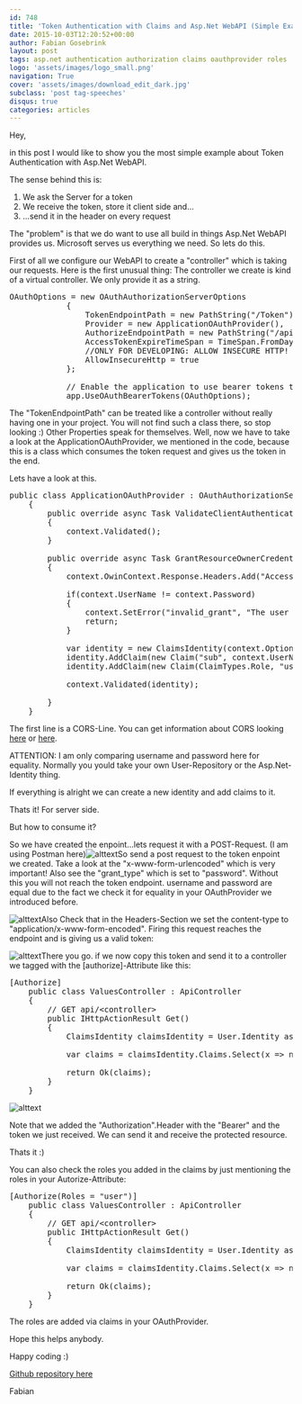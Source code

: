```yaml
---
id: 748
title: 'Token Authentication with Claims and Asp.Net WebAPI (Simple Example - also on GitHub)'
date: 2015-10-03T12:20:52+00:00
author: Fabian Gosebrink
layout: post
tags: asp.net authentication authorization claims oauthprovider roles 
logo: 'assets/images/logo_small.png'
navigation: True
cover: 'assets/images/download_edit_dark.jpg'
subclass: 'post tag-speeches'
disqus: true
categories: articles
---
```


Hey,

in this post I would like to show you the most simple example about Token Authentication with Asp.Net WebAPI.

The sense behind this is:

  1. We ask the Server for a token
  2. We receive the token, store it client side and...
  3. ...send it in the header on every request

The "problem" is that we do want to use all build in things Asp.Net WebAPI provides us. Microsoft serves us everything we need. So lets do this.

First of all we configure our WebAPI to create a "controller" which is taking our requests. Here is the first unusual thing: The controller we create is kind of a virtual controller. We only provide it as a string.

<pre class="lang:c# decode:true">OAuthOptions = new OAuthAuthorizationServerOptions
            {
                TokenEndpointPath = new PathString("/Token"),
                Provider = new ApplicationOAuthProvider(),
                AuthorizeEndpointPath = new PathString("/api/Account/ExternalLogin"),
                AccessTokenExpireTimeSpan = TimeSpan.FromDays(14),
                //ONLY FOR DEVELOPING: ALLOW INSECURE HTTP!
                AllowInsecureHttp = true
            };

            // Enable the application to use bearer tokens to authenticate users
            app.UseOAuthBearerTokens(OAuthOptions);</pre>

The "TokenEndpointPath" can be treated like a controller without really having one in your project. You will not find such a class there, so stop looking :) Other Properties speak for themselves. Well, now we have to take a look at the ApplicationOAuthProvider, we mentioned in the code, because this is a class which consumes the token request and gives us the token in the end.

Lets have a look at this.

<pre class="lang:c# decode:true ">public class ApplicationOAuthProvider : OAuthAuthorizationServerProvider
    {
        public override async Task ValidateClientAuthentication(OAuthValidateClientAuthenticationContext context)
        {
            context.Validated();
        }

        public override async Task GrantResourceOwnerCredentials(OAuthGrantResourceOwnerCredentialsContext context)
        {
            context.OwinContext.Response.Headers.Add("Access-Control-Allow-Origin", new[] { "*" });

            if(context.UserName != context.Password)
            {
                context.SetError("invalid_grant", "The user name or password is incorrect.");
                return;
            }

            var identity = new ClaimsIdentity(context.Options.AuthenticationType);
            identity.AddClaim(new Claim("sub", context.UserName));
            identity.AddClaim(new Claim(ClaimTypes.Role, "user"));

            context.Validated(identity);

        }
    }</pre>

The first line is a CORS-Line. You can get information about CORS looking [here](http://www.asp.net/web-api/overview/security/enabling-cross-origin-requests-in-web-api) or [here](http://enable-cors.org/server_aspnet.html).

ATTENTION: I am only comparing username and password here for equality. Normally you yould take your own User-Repository or the Asp.Net-Identity thing.

If everything is alright we can create a new identity and add claims to it.

Thats it! For server side.

But how to consume it?

So we have created the enpoint&#8230;lets request it with a POST-Request. (I am using Postman here)![alttext]({{site.baseurl}}assets/articles/2015-10-03/76233c99-ecbc-4245-8d1f-309334e96284.jpg)So send a post request to the token enpoint we created. Take a look at the "x-www-form-urlencoded" which is very important! Also see the "grant_type" which is set to "password". Without this you will not reach the token endpoint. username and password are equal due to the fact we check it for equality in your OAuthProvider we introduced before.

![alttext]({{site.baseurl}}assets/articles/2015-10-03/affdf098-b5e7-4c2b-b441-d524f1344c41.jpg)Also Check that in the Headers-Section we set the content-type to "application/x-www-form-encoded". Firing this request reaches the endpoint and is giving us a valid token:

![alttext]({{site.baseurl}}assets/articles/2015-10-03/ff1f9b2d-f77d-4ed9-abf5-c34c19749537.jpg)There you go. if we now copy this token and send it to a controller we tagged with the [authorize]-Attribute like this:

<pre class="lang:c# decode:true">[Authorize]
    public class ValuesController : ApiController
    {
        // GET api/&lt;controller&gt;
        public IHttpActionResult Get()
        {
            ClaimsIdentity claimsIdentity = User.Identity as ClaimsIdentity;

            var claims = claimsIdentity.Claims.Select(x =&gt; new { type = x.Type, value = x.Value });

            return Ok(claims);
        }
    }</pre>

![alttext]({{site.baseurl}}assets/articles/2015-10-03/c1a37c15-9d52-4312-bd5d-9ee61810a6d5.jpg)

Note that we added the "Authorization".Header with the "Bearer" and the token we just received. We can send it and receive the protected resource.

Thats it :)

You can also check the roles you added in the claims by just mentioning the roles in your Autorize-Attribute:

<pre class="lang:c# decode:true ">[Authorize(Roles = "user")]
    public class ValuesController : ApiController
    {
        // GET api/&lt;controller&gt;
        public IHttpActionResult Get()
        {
            ClaimsIdentity claimsIdentity = User.Identity as ClaimsIdentity;

            var claims = claimsIdentity.Claims.Select(x =&gt; new { type = x.Type, value = x.Value });

            return Ok(claims);
        }
    }</pre>

The roles are added via claims in your OAuthProvider.

Hope this helps anybody.

Happy coding :)

[Github repository here](https://github.com/FabianGosebrink/AspNetSimpleWebApiTokenAuthentication)

Fabian
